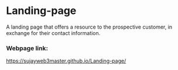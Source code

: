 # Landing-page
A landing page that offers a resource to the prospective customer, in exchange for their contact information.

### Webpage link:
https://sujayweb3master.github.io/Landing-page/
